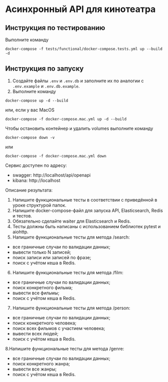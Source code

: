 # Асинхронный API для кинотеатра
## Инструкция по тестированию
Выполните команду
```
docker-compose -f tests/functional/docker-compose.tests.yml up --build -d
```
## Инструкция по запуску
1. Создайте файлы `.env` и `.env.db` и заполните их по аналогии с `.env.example` и `.env.db.example`.
2. Выполните команду
```
docker-compose up -d --build
```
или, если у вас MacOS
```
docker-compose -f docker-compose.mac.yml up -d --build
```
Чтобы остановить контейнер и удалить volumes выполните команду
```
docker-compose down -v
```
или
```
docker-compose -f docker-compose.mac.yml down
```
Сервис доступен по адресу: 
- swagger: http://localhost/api/openapi
- kibana: http://localhost


Описание результата:
1. Напишите функциональные тесты в соответствии с приведённой в уроке структурой папок.
2. Напишите docker-compose-файл для запуска API, Elasticsearch, Redis и тестов.
3. Обязательно сделайте waiter для Elasticsearch и Redis.
4. Тесты должны быть написаны с использованием библиотек pytest и aiohttp.
5. Напишите функциональные тесты для метода  /search:
- все граничные случаи по валидации данных;
- вывести только N записей;
- поиск записи или записей по фразе;
- поиск с учётом кеша в Redis.
6. Напишите функциональные тесты для метода  /film:
- все граничные случаи по валидации данных;
- поиск конкретного фильма;
- вывести все фильмы;
- поиск с учётом кеша в Redis.
7. Напишите функциональные тесты для метода  /person:
- все граничные случаи по валидации данных;
- поиск конкретного человека;
- поиск всех фильмов с участием человека;
- вывести всех людей;
- поиск с учётом кеша в Redis.

8.Напишите функциональные тесты для метода  /genre:
- все граничные случаи по валидации данных;
- поиск конкретного жанра;
- вывести все жанры;
- поиск с учётом кеша в Redis.
